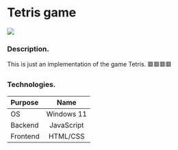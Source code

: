 # Tetris game

![](https://img.shields.io/badge/Development:-in%20progress-red)

### Description.

This is just an implementation of the game Tetris. 🟥🟥🟥🟥

### Technologies.

| **Purpose** |  **Name**  |
| :---------- | :--------: |
| OS          | Windows 11 |
| Backend     | JavaScript |
| Frontend    |  HTML/CSS  |
